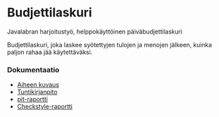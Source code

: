 # Budjettilaskuri
Javalabran harjoitustyö, helppokäyttöinen päiväbudjettilaskuri

Budjettilaskuri, joka laskee syötettyjen tulojen ja menojen jälkeen, kuinka paljon rahaa jää käytettäväksi.


### Dokumentaatio
- [Aiheen kuvaus](dokumentaatio/aiheenKuvausJaRakenne.md) 
- [Tuntikirjanpito](dokumentaatio/Tuntikirjanpito.md)
- [pit-raportti](https://htmlpreview.github.io/?https://github.com/pelsaara/Budjettilaskuri/blob/master/dokumentaatio/pit/201702102325/index.html)
- [Checkstyle-raportti](https://htmlpreview.github.io/?https://github.com/pelsaara/Budjettilaskuri/blob/master/dokumentaatio/checkstyle/checkstyle.html)


